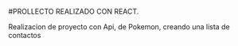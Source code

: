 #PROLLECTO REALIZADO CON REACT.


Realizacion de proyecto con Api, de Pokemon, creando una lista de contactos
